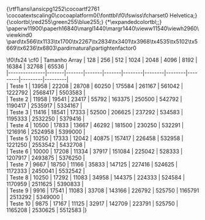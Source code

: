{\rtf1\ansi\ansicpg1252\cocoartf2761
\cocoatextscaling0\cocoaplatform0{\fonttbl\f0\fswiss\fcharset0 Helvetica;}
{\colortbl;\red255\green255\blue255;}
{\*\expandedcolortbl;;}
\paperw11900\paperh16840\margl1440\margr1440\vieww11540\viewh2960\viewkind0
\pard\tx566\tx1133\tx1700\tx2267\tx2834\tx3401\tx3968\tx4535\tx5102\tx5669\tx6236\tx6803\pardirnatural\partightenfactor0

\f0\fs24 \cf0 
| Tamanho Array | 128   | 256   | 512   | 1024  | 2048   | 4096   | 8192   | 16384   | 32768   | 65536   |\
|---------------|-------|-------|-------|-------|--------|--------|--------|---------|---------|---------|\
| Teste 1       | 13958 | 22208 | 28708 | 60250 | 175584 | 261167 | 561042 | 1222792 | 2568417 | 5503583 |\
| Teste 2       | 11958 | 19541 | 23417 | 55792 | 163375 | 250500 | 542792 | 1190417 | 2535917 | 5334167 |\
| Teste 3       | 11416 | 18541 | 17333 | 52500 | 206625 | 237292 | 534583 | 1195333 | 2532250 | 5379416 |\
| Teste 4       | 10500 | 17833 | 13667 | 46292 | 181500 | 230250 | 532291 | 1216916 | 2524958 | 5399000 |\
| Teste 5       | 10250 | 17333 | 12042 | 40875 | 157417 | 226458 | 532958 | 1221250 | 2553542 | 5432708 |\
| Teste 6       | 10000 | 17208 | 11334 | 37917 | 151084 | 225042 | 528333 | 1207917 | 2493875 | 5376250 |\
| Teste 7       | 9667  | 18750 | 11166 | 35833 | 147125 | 227416 | 524625 | 1172333 | 2450041 | 5532542 |\
| Teste 8       | 10250 | 17292 | 11083 | 34958 | 144375 | 224333 | 524584 | 1170959 | 2511625 | 5390833 |\
| Teste 9       | 9916  | 17541 | 11083 | 33708 | 143166 | 226792 | 525750 | 1165791 | 2513292 | 5349000 |\
| Teste 10      | 9875  | 17167 | 11125 | 32917 | 142709 | 223791 | 525750 | 1165208 | 2530625 | 5512583 |}
